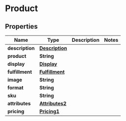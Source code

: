 

# Product


## Properties

| Name | Type | Description | Notes |
|------------ | ------------- | ------------- | -------------|
|**description** | [**Description**](Description.md) |  |  |
|**product** | **String** |  |  |
|**display** | [**Display**](Display.md) |  |  |
|**fulfillment** | [**Fulfillment**](Fulfillment.md) |  |  |
|**image** | **String** |  |  |
|**format** | **String** |  |  |
|**sku** | **String** |  |  |
|**attributes** | [**Attributes2**](Attributes2.md) |  |  |
|**pricing** | [**Pricing1**](Pricing1.md) |  |  |



